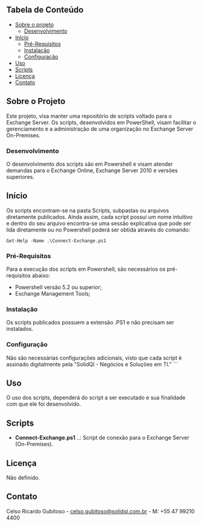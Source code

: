 ## Tabela de Conteúdo

* [Sobre o projeto](#sobre-o-projeto)
  * [Desenvolvimento](#desenvolvimento)
* [Início](#inicio)
  * [Pré-Requisitos](#prerequisitos)
  * [Instalação](#instalacao)
  * [Configuração](#Configuração)
* [Uso](#uso)
* [Scripts](#scripts)
* [Licença](#licenca)
* [Contato](#contato)

## Sobre o Projeto
Este projeto, visa manter uma repositório de scripts voltado para o Exchange Server. Os scripts, desenvolvidos em PowerShell, visam facilitar o gerenciamento e a administração de uma organização no Exchange Server On-Premises.

### Desenvolvimento
O desenvolvimento dos scripts são em Powershell e visam atender demandas para o Exchange Online, Exchange Server 2010 e versões superiores.

## Início
Os scripts encontram-se na pasta Scripts, subpastas ou arquivos diretamente publicados. Ainda assim, cada script possui um nome intuitivo e dentro do seu arquivo encontra-se uma sessão explicativa que pode ser lida diretamente ou no Powershell poderá ser obtida através do comando:
```
Get-Help -Name .\Connect-Exchange.ps1
```
### Pré-Requisitos
Para a execução dos scripts em Powershell, são necessários os pré-requisitos abaixo:

* Powershell versão 5.2 ou superior;
* Exchange Management Tools;

### Instalação
Os scripts publicados possuem a extensão .PS1 e não precisam ser instalados.

### Configuração
Não são necessárias configurações adicionais, visto que cada script é assinado digitalmente pela "SolidQI - Negócios e Soluções em TI."
    ```
## Uso
O uso dos scripts, dependerá do script a ser executado e sua finalidade com que ele foi desenvolvido.

## Scripts
* **Connect-Exchange.ps1** ..: Script de conexão para o Exchange Server (On-Premises).

## Licença
Não definido.

## Contato
Celso Ricardo Gubitoso - celso.gubitoso@solidqi.com.br - M: +55 47 99210 4400
